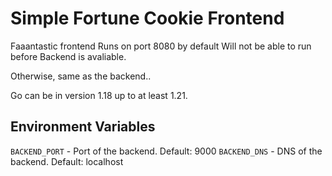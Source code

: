 # Simple Fortune Cookie Frontend

Faaantastic frontend
Runs on port 8080 by default
Will not be able to run before Backend is avaliable.

Otherwise, same as the backend..

Go can be in version 1.18 up to at least 1.21.

## Environment Variables

`BACKEND_PORT` - Port of the backend. Default: 9000
`BACKEND_DNS` - DNS of the backend. Default: localhost
